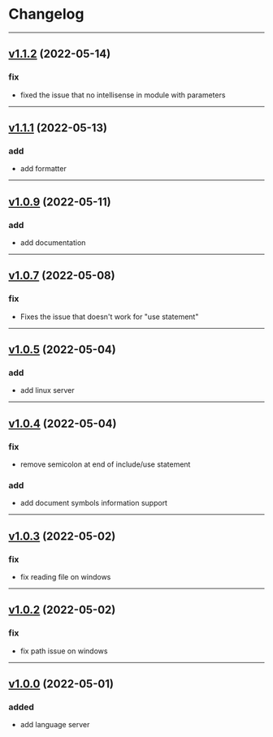 # Changelog

---
## [v1.1.2](https://github.com/Leathong/openscad-support-vscode/releases/tag/v1.1.2) (2022-05-14)

### fix
- fixed the issue that no intellisense in module with parameters

---
## [v1.1.1](https://github.com/Leathong/openscad-support-vscode/releases/tag/v1.1.1) (2022-05-13)

### add
- add formatter

---
## [v1.0.9](https://github.com/Leathong/openscad-support-vscode/releases/tag/v1.0.9) (2022-05-11)

### add
- add documentation

---
## [v1.0.7](https://github.com/Leathong/openscad-support-vscode/releases/tag/v1.0.7) (2022-05-08)

### fix
- Fixes the issue that doesn't work for "use statement"

---
## [v1.0.5](https://github.com/Leathong/openscad-support-vscode/releases/tag/v1.0.5) (2022-05-04)

### add
- add linux server

---
## [v1.0.4](https://github.com/Leathong/openscad-support-vscode/releases/tag/v1.0.4) (2022-05-04)

### fix
- remove semicolon at end of include/use statement

### add
- add document symbols information support

---
## [v1.0.3](https://github.com/Leathong/openscad-support-vscode/releases/tag/v1.0.3) (2022-05-02)

### fix
- fix reading file on windows

---
## [v1.0.2](https://github.com/Leathong/openscad-support-vscode/releases/tag/v1.0.2) (2022-05-02)

### fix
- fix path issue on windows

---
## [v1.0.0](https://github.com/Leathong/openscad-support-vscode/releases/tag/v1.0.0) (2022-05-01)

### added
- add language server